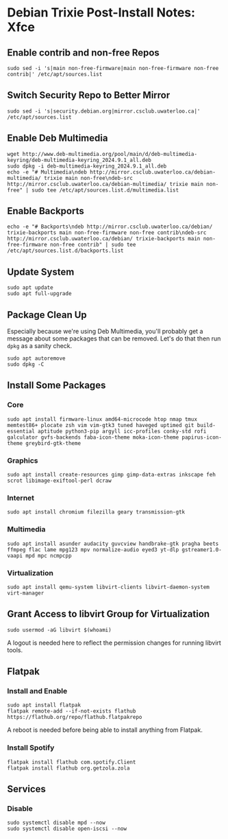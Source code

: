 # Debian Trixie Post-Install Notes: Xfce

## Enable contrib and non-free Repos

```console
sudo sed -i 's|main non-free-firmware|main non-free-firmware non-free contrib|' /etc/apt/sources.list
```

## Switch Security Repo to Better Mirror

```console
sudo sed -i 's|security.debian.org|mirror.csclub.uwaterloo.ca|' /etc/apt/sources.list
```

## Enable Deb Multimedia

```console
wget http://www.deb-multimedia.org/pool/main/d/deb-multimedia-keyring/deb-multimedia-keyring_2024.9.1_all.deb
sudo dpkg -i deb-multimedia-keyring_2024.9.1_all.deb
echo -e "# Multimedia\ndeb http://mirror.csclub.uwaterloo.ca/debian-multimedia/ trixie main non-free\ndeb-src http://mirror.csclub.uwaterloo.ca/debian-multimedia/ trixie main non-free" | sudo tee /etc/apt/sources.list.d/multimedia.list
```

## Enable Backports

```console
echo -e "# Backports\ndeb http://mirror.csclub.uwaterloo.ca/debian/ trixie-backports main non-free-firmware non-free contrib\ndeb-src http://mirror.csclub.uwaterloo.ca/debian/ trixie-backports main non-free-firmware non-free contrib" | sudo tee /etc/apt/sources.list.d/backports.list
```

## Update System

```console
sudo apt update
sudo apt full-upgrade
```

## Package Clean Up

Especially because we're using Deb Multimedia, you'll probably get a message
about some packages that can be removed. Let's do that then run `dpkg` as a
sanity check.

```console
sudo apt autoremove
sudo dpkg -C
```

## Install Some Packages

### Core

```console
sudo apt install firmware-linux amd64-microcode htop nmap tmux memtest86+ plocate zsh vim vim-gtk3 tuned haveged uptimed git build-essential aptitude python3-pip argyll icc-profiles conky-std rofi galculator gvfs-backends faba-icon-theme moka-icon-theme papirus-icon-theme greybird-gtk-theme
```

### Graphics

```console
sudo apt install create-resources gimp gimp-data-extras inkscape feh scrot libimage-exiftool-perl dcraw
```

### Internet

```console
sudo apt install chromium filezilla geary transmission-gtk
```

### Multimedia

```console
sudo apt install asunder audacity guvcview handbrake-gtk pragha beets ffmpeg flac lame mpg123 mpv normalize-audio eyed3 yt-dlp gstreamer1.0-vaapi mpd mpc ncmpcpp 
```

### Virtualization

```console
sudo apt install qemu-system libvirt-clients libvirt-daemon-system virt-manager
```

## Grant Access to libvirt Group for Virtualization

```console
sudo usermod -aG libvirt $(whoami)
```

A logout is needed here to reflect the permission changes for running libvirt
tools.

## Flatpak

### Install and Enable

```console
sudo apt install flatpak
flatpak remote-add --if-not-exists flathub https://flathub.org/repo/flathub.flatpakrepo
```

A reboot is needed before being able to install anything from Flatpak.

### Install Spotify

```console
flatpak install flathub com.spotify.Client
flatpak install flathub org.getzola.zola
```

## Services

### Disable

```console
sudo systemctl disable mpd --now
sudo systemctl disable open-iscsi --now
```
